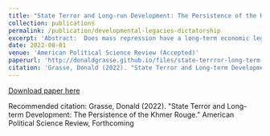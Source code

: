```yaml
---
title: "State Terror and Long-run Development: The Persistence of the Khmer Rouge"
collection: publications
permalink: /publication/developmental-legacies-dictatorship
excerpt: 'Abstract:  Does mass repression have a long-term economic legacy, and if so, what explains persistence? I argue repression can undermine development by delimiting human capital. I study the aftermath of the Khmer Rouge in Cambodia. The regime implemented a campaign of violence to reorganize society, yet governing elites varied across the communist ideological spectrum. I exploit an arbitrary border that allocated villages to either the loyalist Mok or the relatively moderate Sy in Kampong Speu province. Using a regression discontinuity design, I find villages in the more extremist Southwest zone are poorer today compared to villages in the adjacent West zone, and had lower human capital immediately after the regime. Exposure to more intense repression shapes labor markets and child health, explaining intergenerational persistence. I find no conclusive evidence for other persistence channels. My findings add a novel pathway to the library of mechanisms which explain why historical coercion undermines development. '
date: 2022-08-01
venue: 'American Political Science Review (Accepted)'
paperurl: 'http://donaldgrasse.github.io/files/state-terrror-long-term-development-grasse-apsr.pdf'
citation: 'Grasse, Donald (2022). "State Terror and Long-term Development: The Persistence of the Khmer Rouge." American Political Science Review'
---
```


[Download paper here](http://donaldgrasse.github.io/files/state-terrror-long-term-development-grasse-apsr.pdf)

Recommended citation: Grasse, Donald (2022). "State Terror and Long-term Development: The Persistence of the Khmer Rouge." American Political Science Review, Forthcoming 



